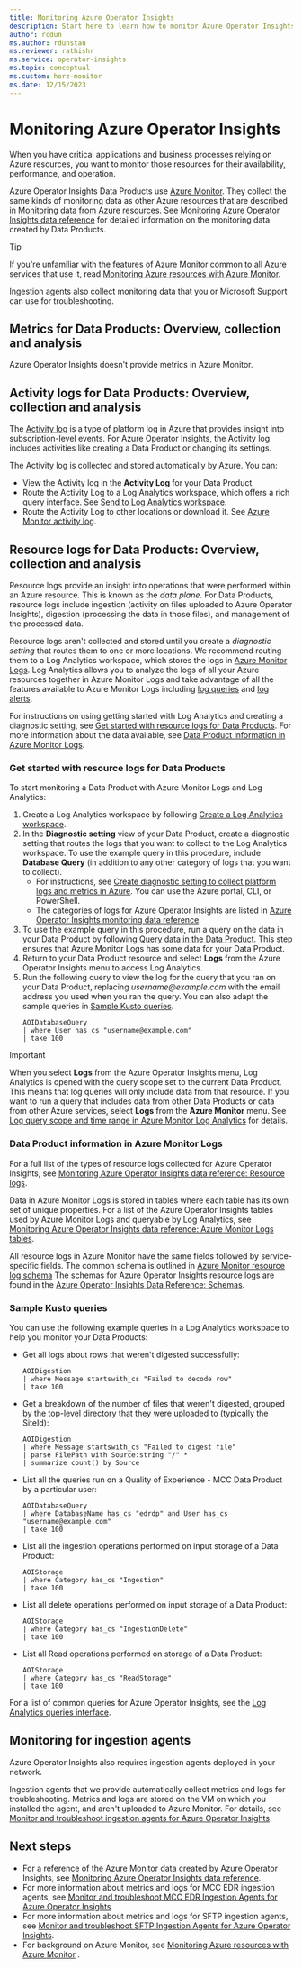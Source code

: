 ```yaml
---
title: Monitoring Azure Operator Insights
description: Start here to learn how to monitor Azure Operator Insights
author: rcdun
ms.author: rdunstan
ms.reviewer: rathishr
ms.service: operator-insights
ms.topic: conceptual
ms.custom: horz-monitor
ms.date: 12/15/2023
---
```


<!-- VERSION 2.3 2022_05_17
Template for the main monitoring article for Azure services. -->

# Monitoring Azure Operator Insights

When you have critical applications and business processes relying on Azure resources, you want to monitor those resources for their availability, performance, and operation. 

Azure Operator Insights Data Products use [Azure Monitor](/azure/azure-monitor/overview). They collect the same kinds of monitoring data as other Azure resources that are described in [Monitoring data from Azure resources](/azure/azure-monitor/essentials/monitor-azure-resource#monitoring-data-from-Azure-resources). See [Monitoring Azure Operator Insights data reference](monitor-operator-insights-data-reference.md) for detailed information on the monitoring data created by Data Products.

> [!TIP]
> If you're unfamiliar with the features of Azure Monitor common to all Azure services that use it, read [Monitoring Azure resources with Azure Monitor](/azure/azure-monitor/essentials/monitor-azure-resource).

Ingestion agents also collect monitoring data that you or Microsoft Support can use for troubleshooting.

## Metrics for Data Products: Overview, collection and analysis

Azure Operator Insights doesn't provide metrics in Azure Monitor.

## Activity logs for Data Products: Overview, collection and analysis

The [Activity log](/azure/azure-monitor/essentials/activity-log) is a type of platform log in Azure that provides insight into subscription-level events. For Azure Operator Insights, the Activity log includes activities like creating a Data Product or changing its settings.

The Activity log is collected and stored automatically by Azure. You can:

- View the Activity log in the **Activity Log** for your Data Product.
- Route the Activity Log to a Log Analytics workspace, which offers a rich query interface. See [Send to Log Analytics workspace](../azure-monitor/essentials/activity-log.md#send-to-log-analytics-workspace).
- Route the Activity Log to other locations or download it. See [Azure Monitor activity log](../azure-monitor/essentials/activity-log.md).

## Resource logs for Data Products: Overview, collection and analysis

Resource logs provide an insight into operations that were performed within an Azure resource. This is known as the *data plane*. For Data Products, resource logs include ingestion (activity on files uploaded to Azure Operator Insights), digestion (processing the data in those files), and management of the processed data. 

Resource logs aren't collected and stored until you create a *diagnostic setting* that routes them to one or more locations. We recommend routing them to a Log Analytics workspace, which stores the logs in [Azure Monitor Logs](../azure-monitor/logs/data-platform-logs.md). Log Analytics allows you to analyze the logs of all your Azure resources together in Azure Monitor Logs and take advantage of all the features available to Azure Monitor Logs including [log queries](../azure-monitor/logs/log-query-overview.md) and [log alerts](../azure-monitor/alerts/alerts-log.md).

For instructions on using getting started with Log Analytics and creating a diagnostic setting, see [Get started with resource logs for Data Products](#get-started-with-resource-logs-for-data-products). For more information about the data available, see [Data Product information in Azure Monitor Logs](#data-product-information-in-azure-monitor-logs).

### Get started with resource logs for Data Products

To start monitoring a Data Product with Azure Monitor Logs and Log Analytics:

1. Create a Log Analytics workspace by following [Create a Log Analytics workspace](../azure-monitor/logs/quick-create-workspace.md).
1. In the **Diagnostic setting** view of your Data Product, create a diagnostic setting that routes the logs that you want to collect to the Log Analytics workspace. To use the example query in this procedure, include **Database Query** (in addition to any other category of logs that you want to collect).
    - For instructions, see [Create diagnostic setting to collect platform logs and metrics in Azure](/azure/azure-monitor/platform/diagnostic-settings). You can use the Azure portal, CLI, or PowerShell.
    - The categories of logs for Azure Operator Insights are listed in [Azure Operator Insights monitoring data reference](monitor-operator-insights-data-reference.md#resource-logs).
1. To use the example query in this procedure, run a query on the data in your Data Product by following [Query data in the Data Product](data-query.md). This step ensures that Azure Monitor Logs has some data for your Data Product.
1. Return to your Data Product resource and select **Logs** from the Azure Operator Insights menu to access Log Analytics.
1. Run the following query to view the log for the query that you ran on your Data Product, replacing _username@example.com_ with the email address you used when you ran the query. You can also adapt the sample queries in [Sample Kusto queries](#sample-kusto-queries).
    ```kusto
    AOIDatabaseQuery
    | where User has_cs "username@example.com"
    | take 100
    ```

> [!IMPORTANT]
> When you select **Logs** from the Azure Operator Insights menu, Log Analytics is opened with the query scope set to the current Data Product. This means that log queries will only include data from that resource. If you want to run a query that includes data from other Data Products or data from other Azure services, select **Logs** from the **Azure Monitor** menu. See [Log query scope and time range in Azure Monitor Log Analytics](/azure/azure-monitor/logs/scope) for details.

### Data Product information in Azure Monitor Logs

For a full list of the types of resource logs collected for Azure Operator Insights, see [Monitoring Azure Operator Insights data reference: Resource logs](monitor-operator-insights-data-reference.md#resource-logs).

Data in Azure Monitor Logs is stored in tables where each table has its own set of unique properties. For a list of the Azure Operator Insights tables used by Azure Monitor Logs and queryable by Log Analytics, see [Monitoring Azure Operator Insights data reference: Azure Monitor Logs tables](monitor-operator-insights-data-reference.md#azure-monitor-logs-tables). 

All resource logs in Azure Monitor have the same fields followed by service-specific fields. The common schema is outlined in [Azure Monitor resource log schema](/azure/azure-monitor/essentials/resource-logs-schema) The schemas for Azure Operator Insights resource logs are found in the [Azure Operator Insights Data Reference: Schemas](monitor-operator-insights-data-reference.md#schemas).

### Sample Kusto queries

You can use the following example queries in a Log Analytics workspace to help you monitor your Data Products:

- Get all logs about rows that weren't digested successfully:

    ```kusto
    AOIDigestion
    | where Message startswith_cs "Failed to decode row"
    | take 100
    ```

- Get a breakdown of the number of files that weren't digested, grouped by the top-level directory that they were uploaded to (typically the SiteId):

    ```kusto
    AOIDigestion
    | where Message startswith_cs "Failed to digest file"
    | parse FilePath with Source:string "/" *
    | summarize count() by Source
    ```

- List all the queries run on a Quality of Experience - MCC Data Product by a particular user:

    ```kusto
    AOIDatabaseQuery
    | where DatabaseName has_cs "edrdp" and User has_cs "username@example.com"
    | take 100
    ```

- List all the ingestion operations performed on input storage of a Data Product:

    ```kusto
    AOIStorage
    | where Category has_cs "Ingestion"
    | take 100
    ```

- List all delete operations performed on input storage of a Data Product:

    ```kusto
    AOIStorage
    | where Category has_cs "IngestionDelete"
    | take 100
    ```

- List all Read operations performed on storage of a Data Product:

    ```kusto
    AOIStorage
    | where Category has_cs "ReadStorage"
    | take 100
    ```

For a list of common queries for Azure Operator Insights, see the [Log Analytics queries interface](/azure/azure-monitor/logs/queries).

## Monitoring for ingestion agents

Azure Operator Insights also requires ingestion agents deployed in your network.

Ingestion agents that we provide automatically collect metrics and logs for troubleshooting. Metrics and logs are stored on the VM on which you installed the agent, and aren't uploaded to Azure Monitor. For details, see [Monitor and troubleshoot ingestion agents for Azure Operator Insights](monitor-troubleshoot-ingestion-agent.md).

## Next steps

- For a reference of the Azure Monitor data created by Azure Operator Insights, see [Monitoring Azure Operator Insights data reference](monitor-operator-insights-data-reference.md).
- For more information about metrics and logs for MCC EDR ingestion agents, see [Monitor and troubleshoot MCC EDR Ingestion Agents for Azure Operator Insights](troubleshoot-mcc-edr-agent.md).
- For more information about metrics and logs for SFTP ingestion agents, see [Monitor and troubleshoot SFTP Ingestion Agents for Azure Operator Insights](troubleshoot-sftp-agent.md).
- For background on Azure Monitor, see [Monitoring Azure resources with Azure Monitor](/azure/azure-monitor/essentials/monitor-azure-resource) .